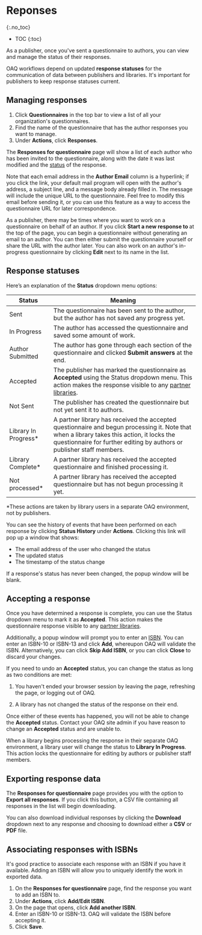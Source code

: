 # Reponses
{:.no_toc}

- TOC
{:toc}

As a publisher, once you've sent a questionnaire to authors, you can view and manage the status of their responses.

OAQ workflows depend on updated **response statuses** for the communication of data between publishers and libraries. It's important for publishers to keep response statuses current.

## Managing responses

1. Click **Questionnaires** in the top bar to view a list of all your organization's questionnaires.
2. Find the name of the questionnaire that has the author responses you want to manage.
3. Under **Actions**, click **Responses**.

The **Responses for questionnaire** page will show a list of each author who has been invited to the questionnaire, along with the date it was last modified and the [status](#response-statuses) of the response.

Note that each email address in the **Author Email** column is a hyperlink; if you click the link, your default mail program will open with the author's address, a subject line, and a message body already filled in. The message will include the unique URL to the questionnaire. Feel free to modify this email before sending it, or you can use this feature as a way to access the questionnaire URL for later correspondence.

As a publisher, there may be times where you want to work on a questionnaire on behalf of an author. If you click **Start a new response to <name of questionnaire>** at the top of the page, you can begin a questionnaire without generating an email to an author. You can then either submit the questionnaire yourself or share the URL with the author later. You can also work on an author's in-progress questionnaire by clicking **Edit** next to its name in the list.

## Response statuses

Here’s an explanation of the **Status** dropdown menu options:

| Status | Meaning |
|--|--|
|Sent|The questionnaire has been sent to the author, but the author has not saved any progress yet.|
|In Progress|The author has accessed the questionnaire and saved some amount of work.|
|Author Submitted|The author has gone through each section of the questionnaire and clicked **Submit answers** at the end.|
|Accepted|The publisher has marked the questionnaire as **Accepted** using the Status dropdown menu. This action makes the response visible to any [partner libraries](account_management#partnering-with-libraries).|
|Not Sent|The publisher has created the questionnaire but not yet sent it to authors.|
|Library In Progress*|A partner library has received the accepted questionnaire and begun processing it. Note that when a library takes this action, it locks the questionnaire for further editing by authors or publisher staff members.|
|Library Complete*|A partner library has received the accepted questionnaire and finished processing it.|
|Not processed*|A partner library has received the accepted questionnaire but has not begun processing it yet.|

*These actions are taken by library users in a separate OAQ environment, not by publishers.

You can see the history of events that have been performed on each response by clicking **Status History** under **Actions**. Clicking this link will pop up a window that shows:

* The email address of the user who changed the status
* The updated status
* The timestamp of the status change

If a response's status has never been changed, the popup window will be blank.

## Accepting a response

Once you have determined a response is complete, you can use the Status dropdown menu to mark it as **Accepted**. This action makes the questionnaire response visible to any [partner libraries](account_management#partnering-with-libraries).

Additionally, a popup window will prompt you to enter an [ISBN](#associating-responses-with-isbns). You can enter an ISBN-10 or ISBN-13 and click **Add**, whereupon OAQ will validate the ISBN. Alternatively, you can click **Skip Add ISBN**, or you can click **Close** to discard your changes.

If you need to undo an **Accepted** status, you can change the status as long as two conditions are met:

1. You haven't ended your browser session by leaving the page, refreshing the page, or logging out of OAQ.

2. A library has not changed the status of the response on their end.

Once either of these events has happened, you will not be able to change the **Accepted** status. Contact your OAQ site admin if you have reason to change an **Accepted** status and are unable to.

When a library begins processing the response in their separate OAQ environment, a library user will change the status to **Library In Progress**. This action locks the questionnaire for editing by authors or publisher staff members.

## Exporting response data

The **Responses for questionnaire** page provides you with the option to **Export all responses**. If you click this button, a CSV file containing all responses in the list will begin downloading.

You can also download individual responses by clicking the **Download** dropdown next to any response and choosing to download either a **CSV** or **PDF** file.

## Associating responses with ISBNs

It's good practice to associate each response with an ISBN if you have it available. Adding an ISBN will allow you to uniquely identify the work in exported data.

1. On the **Responses for questionnaire** page, find the response you want to add an ISBN to.
2. Under **Actions**, click **Add/Edit ISBN**.
3. On the page that opens, click **Add another ISBN**.
4. Enter an ISBN-10 or ISBN-13. OAQ will validate the ISBN before accepting it.
5. Click **Save**.
